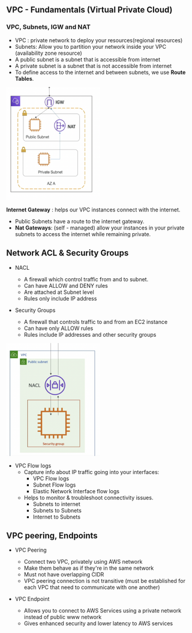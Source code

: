 ## VPC - Fundamentals (Virtual Private Cloud)
### VPC, Subnets, IGW and NAT
- VPC : private network to deploy your resources(regional resources)
- Subnets: Allow you to partition your network inside your VPC (availability zone resource)
- A public subnet is a subnet that is accessible from internet
- A private subnet is a subnet that is not accessible from internet
- To define access to the internet and between subnets, we use <b>Route Tables</b>.

<img src="./img/Vpc.png" width=250 height=300 alt="vpc-architecture">

<b>Internet Gateway</b> : helps our VPC instances connect with the internet.
- Public Subnets have a route to the internet gateway.
- <b>Nat Gateways</b>: (self - managed) allow your instances in your private subnets to access the internet while remaining private.

## Network ACL & Security Groups
- NACL
    - A firewall which control traffic from and to subnet.
    - Can have ALLOW and DENY rules
    - Are attached at Subnet level
    - Rules only include IP address

- Security Groups
    - A firewall that controls traffic to and from an EC2 instance
    - Can have only ALLOW rules
    - Rules include IP addresses and other security groups

<img src="./img/Network-ACL.png" width=250 height=300 alt="Network-ACL">

- VPC Flow logs
    - Capture info about IP traffic going into your interfaces:
        - VPC Flow logs
        - Subnet Flow logs
        - Elastic Network Interface flow logs
    - Helps to monitor & troubleshoot connectivity issues.
        - Subnets to internet
        - Subnets to Subnets
        - Internet to Subnets

## VPC peering, Endpoints
-  VPC Peering
    - Connect two VPC, privately using AWS network
    - Make them behave as if they're in the same network
    - Must not have overlapping CIDR
    - VPC peering connection is not transitive (must be established for each VPC that need to communicate with one another)

- VPC Endpoint
    - Allows you to connect to AWS Services using a private network instead of public www network
    - Gives enhanced security and lower latency to AWS services